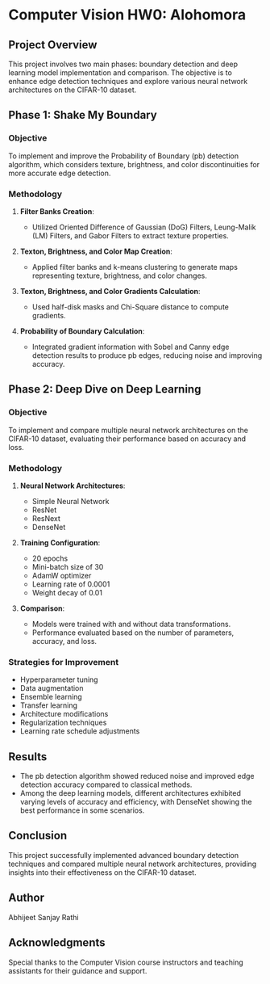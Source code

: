 # Computer Vision HW0: Alohomora

## Project Overview
This project involves two main phases: boundary detection and deep learning model implementation and comparison. The objective is to enhance edge detection techniques and explore various neural network architectures on the CIFAR-10 dataset.

## Phase 1: Shake My Boundary
### Objective
To implement and improve the Probability of Boundary (pb) detection algorithm, which considers texture, brightness, and color discontinuities for more accurate edge detection.

### Methodology
1. **Filter Banks Creation**:
   - Utilized Oriented Difference of Gaussian (DoG) Filters, Leung-Malik (LM) Filters, and Gabor Filters to extract texture properties.

2. **Texton, Brightness, and Color Map Creation**:
   - Applied filter banks and k-means clustering to generate maps representing texture, brightness, and color changes.

3. **Texton, Brightness, and Color Gradients Calculation**:
   - Used half-disk masks and Chi-Square distance to compute gradients.

4. **Probability of Boundary Calculation**:
   - Integrated gradient information with Sobel and Canny edge detection results to produce pb edges, reducing noise and improving accuracy.

## Phase 2: Deep Dive on Deep Learning
### Objective
To implement and compare multiple neural network architectures on the CIFAR-10 dataset, evaluating their performance based on accuracy and loss.

### Methodology
1. **Neural Network Architectures**:
   - Simple Neural Network
   - ResNet
   - ResNext
   - DenseNet

2. **Training Configuration**:
   - 20 epochs
   - Mini-batch size of 30
   - AdamW optimizer
   - Learning rate of 0.0001
   - Weight decay of 0.01

3. **Comparison**:
   - Models were trained with and without data transformations.
   - Performance evaluated based on the number of parameters, accuracy, and loss.

### Strategies for Improvement
- Hyperparameter tuning
- Data augmentation
- Ensemble learning
- Transfer learning
- Architecture modifications
- Regularization techniques
- Learning rate schedule adjustments

## Results
- The pb detection algorithm showed reduced noise and improved edge detection accuracy compared to classical methods.
- Among the deep learning models, different architectures exhibited varying levels of accuracy and efficiency, with DenseNet showing the best performance in some scenarios.

## Conclusion
This project successfully implemented advanced boundary detection techniques and compared multiple neural network architectures, providing insights into their effectiveness on the CIFAR-10 dataset.

## Author
Abhijeet Sanjay Rathi

## Acknowledgments
Special thanks to the Computer Vision course instructors and teaching assistants for their guidance and support.
